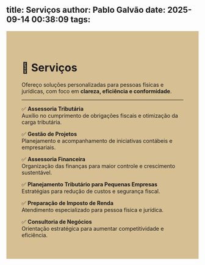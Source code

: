 title: Serviços
author: Pablo Galvão
date: 2025-09-14 00:38:09
tags:
---
<div style="background-color:#d6bf93; padding:40px; ">

# 💼 Serviços

Ofereço soluções personalizadas para pessoas físicas e jurídicas, com foco em **clareza, eficiência e conformidade**.

---

✅ **Assessoria Tributária**  
Auxílio no cumprimento de obrigações fiscais e otimização da carga tributária.  

✅ **Gestão de Projetos**  
Planejamento e acompanhamento de iniciativas contábeis e empresariais.  

✅ **Assessoria Financeira**  
Organização das finanças para maior controle e crescimento sustentável.  

✅ **Planejamento Tributário para Pequenas Empresas**  
Estratégias para redução de custos e segurança fiscal.  

✅ **Preparação de Imposto de Renda**  
Atendimento especializado para pessoa física e jurídica.  

✅ **Consultoria de Negócios**  
Orientação estratégica para aumentar competitividade e eficiência.  

</div>